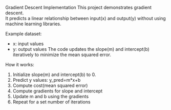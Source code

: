 Gradient Descent Implementation
This project demonstrates gradient descent.  
It predicts a linear relationship between input(x) and output(y) without using machine learning libraries.

Example dataset:
- x: input values 
- y: output values 
The code updates the slope(m) and intercept(b) iteratively to minimize the mean squared error.

How it works:
1. Initialize slope(m) and intercept(b) to 0.
2. Predict y values: y_pred=m*x+b
3. Compute cost(mean squared error)
4. Compute gradients for slope and intercept
5. Update m and b using the gradients
6. Repeat for a set number of iterations
